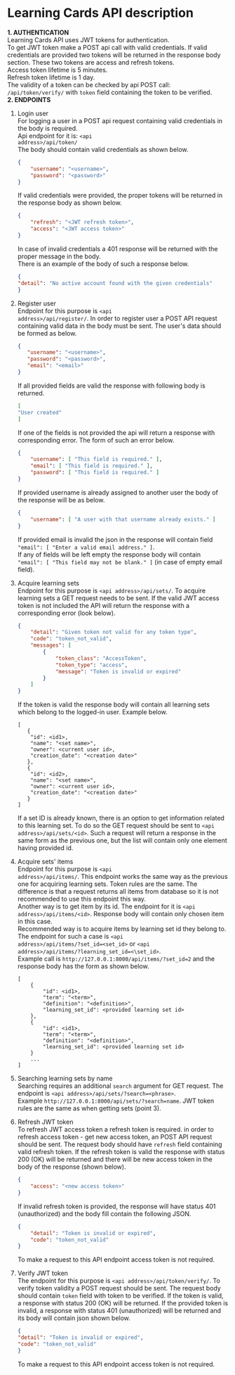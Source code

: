 # Learning Cards API description
   <strong>1. AUTHENTICATION</strong>  
    Learning Cards API uses JWT tokens for authentication.  
    To get JWT token make a POST api call with 
    valid credentials. If valid credentials are provided two
    tokens will be returned in the response body section. These two tokens are 
    access and refresh tokens.  
    Access token lifetime is 5 minutes.  
    Refresh token lifetime is 1 day.  
    The validity of a token can be checked by api POST call:
    <code>/api/token/verify/</code> with 
    <code>token</code> field containing the token to be verified.  
<strong>2. ENDPOINTS</strong>  
1. Login user  
    For logging a user in a POST api request containing valid 
    credentials in the body is required.   
    Api endpoint for it is:  <code>\<api address\>/api/token/</code>  
    The body should contain valid credentials as shown below.  
    ```json
    {
        "username": "<username>",
        "password": "<password>"
    }
    ```
    If valid credentials were provided, the proper tokens will be returned 
    in the response body as shown below.
    ```json
    {
        "refresh": "<JWT refresh token>",
        "access": "<JWT access token>"
    }
    ```
    In case of invalid credentials a 401 response will be returned 
    with the proper message in the body.  
    There is an example of the body of such a response below.  
    ```json
    {
    "detail": "No active account found with the given credentials"
    }
    ```
2. Register user  
    Endpoint for this purpose is <code>\<api address\>/api/register/</code>.
    In order to register user a POST API request containing
    valid data in the body must be sent. The user's data should be
    formed as below.
    ```json
    {
       "username": "<username>",
       "password": "<password>",
       "email": "<email>"
    }
    ```
    If all provided fields are valid the response with following 
    body is returned.
    ```json
    [
    "User created"
    ]
    ```
    If one of the fields is not provided the api will return
    a response with corresponding error. The form of such an error below.
    ```json
    {
        "username": [ "This field is required." ],
        "email": [ "This field is required." ],
        "password": [ "This field is required." ]
    }
    ```
    If provided username is already assigned to another user the body
    of the response will be as below.
    ```json
    {
        "username": [ "A user with that username already exists." ]
    }
    ```
    If provided email is invalid the json in the response will contain field  
    ``"email": [ "Enter a valid email address." ]``.  
    If any of fields will be left empty the response body will contain  
     ``"email": [ "This field may not be blank." ]`` (in case of empty email field).
    
3. Acquire learning sets  
    Endpoint for this purpose is <code>\<api address\>/api/sets/</code>.
    To acquire learning sets a GET request needs to be sent. If the valid
    JWT access token is not included the API will return the response with 
    a corresponding error (look below). 
    ```json
    {
        "detail": "Given token not valid for any token type",
        "code": "token_not_valid",
        "messages": [
            {
                "token_class": "AccessToken",
                "token_type": "access",
                "message": "Token is invalid or expired"
            }
        ]
    }
    ```
    If the token is valid the response body will contain all learning sets
    which belong to the logged-in user. Example below.
    ```
    [  
       {
        "id": <id1>,
        "name": "<set name>",
        "owner": <current user id>,
        "creation_date": "<creation date>"
       },
       {
        "id": <id2>,
        "name": "<set name>",
        "owner": <current user id>,
        "creation_date": "<creation date>"
       }
    ]
    ```
    If a set ID is already known, there is an option to get information
    related to this learning set. To do so the GET request should be sent to
    <code>\<api address\>/api/sets/\<id\></code>. Such a request will return a response 
    in the same form as the previous one, but the list will contain only one element having provided id.
4. Acquire sets' items  
    Endpoint for this purpose is <code>\<api address\>/api/items/</code>.
    This endpoint works the same way as the previous one for acquiring learning sets.
    Token rules are the same. The difference is that a request returns all
    items from database so it is not recommended to use this endpoint this way.  
    Another way is to get item by its id. The endpoint for it is 
    <code>\<api address\>/api/items/\<id\></code>. Response body will contain
    only chosen item in this case.  
    Recommended way is to acquire items by learning set id they belong to. The endpoint
    for such a case is <code>\<api address\>/api/items/?set_id=\<set_id\></code> or
    <code>\<api address\>/api/items/?learning_set_id=<\set_id\></code>.  
    Example call is ``http://127.0.0.1:8000/api/items/?set_id=2`` and the response body 
    has the form as shown below.
    ```
    [
        {
            "id": <id1>,
            "term": "<term>",
            "definition": "<definition>",
            "learning_set_id": <provided learning set id>
        },
        {
            "id": <id1>,
            "term": "<term>",
            "definition": "<definition>",
            "learning_set_id": <provided learning set id>
        }
        ...
    ]
    ```
5. Searching learning sets by name  
    Searching requires an additional ``search`` argument for GET request. 
    The endpoint is ``<api address>/api/sets/?search=<phrase>``.  
    Example ``http://127.0.0.1:8000/api/sets/?search=name``. JWT token rules
    are the same as when getting sets (point 3).
6. Refresh JWT token  
    To refresh JWT access token a refresh token is required. in order to
    refresh access token - get new access token, an POST API request should be sent.
    The request body should have ``refresh`` field containing valid refresh token.
    If the refresh token is valid the response with status 200 (OK) will be returned and 
    there will be new access token in the body of the response (shown below). 
    ```json
    {
        "access": "<new access token>"
    }
    ```
    If invalid refresh token is provided, the response will have status 401 (unauthorized)
    and the body fill contain the following JSON.
    ```json
    {
        "detail": "Token is invalid or expired",
        "code": "token_not_valid"
    }
    ```
    To make a request to this API endpoint access token is not required.
7. Verify JWT token  
    The endpoint for this purpose is ``<api address>/api/token/verify/``. To verify 
    token validity a POST request should be sent. The request body should contain 
    ``token`` field with token to be verified. If the token is valid, a response with
    status 200 (OK) will be returned. If the provided token is invalid, a 
    response with status 401 (unauthorized) will be returned and its body will contain json shown below.
    ```json
    {
    "detail": "Token is invalid or expired",
    "code": "token_not_valid"
    }
    ```
    To make a request to this API endpoint access token is not required.
    

